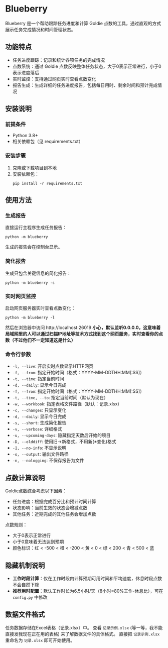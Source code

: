 # Blueberry

Blueberry 是一个帮助跟踪任务进度和计算 Goldie 点数的工具，通过直观的方式展示任务完成情况和时间管理状态。

## 功能特点
- 任务进度跟踪：记录和统计各项任务的完成情况
- 点数系统：通过 Goldie 点数反映整体任务状态，大于0表示正常进行，小于0表示进度落后
- 实时监控：支持通过网页实时查看点数变化
- 报告生成：生成详细的任务进度报告，包括每日用时、剩余时间和预计完成情况

## 安装说明

### 前提条件
- Python 3.8+ 
- 相关依赖包（见 requirements.txt）

### 安装步骤
1. 克隆或下载项目到本地
2. 安装依赖包：
   ```
   pip install -r requirements.txt
   ```

## 使用方法

### 生成报告
直接运行主程序生成任务报告：
```
python -m blueberry
```
生成的报告会在控制台显示。

### 简化报告
生成只包含关键信息的简化报告：
```
python -m blueberry -s
```

### 实时网页监控
启动网页服务器实时查看点数变化：
```
python -m blueberry -l
```
然后在浏览器中访问 http://localhost:26019
**小心，默认监听0.0.0.0，这意味着局域网里的人可以通过扫描IP地址等技术方式找到这个网页服务，实时查看你的点数（不过他们不一定知道这是什么）**

### 命令行参数
- `-l, --live`: 开启实时点数显示HTTP网页
- `-f, --from`: 指定开始时间（格式：YYYY-MM-DDTHH:MM[:SS]）
- `-t, --time`: 指定当前时间
- `-d, --daily`: 显示今日完成
- `-f, --from`: 指定开始时间（格式：YYYY-MM-DDTHH:MM[:SS]）
- `-t, --time, --to`: 指定当前时间（默认为现在）
- `-w, --workbook`: 指定表格文件路径（默认：记录.xlsx）
- `-c, --changes`: 只显示变化
- `-d, --daily`: 显示今日完成
- `-s, --short`: 生成简化报告
- `-v, --verbose`: 详细格式
- `-u, --upcoming-days`: 隐藏指定天数后开始的项目
- `-D, --olddiff`: 使用旧→新格式，不用新(±变化)格式
- `-I, --no-info`: 不显示说明
- `-o, --output`: 输出文件路径
- `-n, --nologging`: 不保存报告为文件

## 点数计算说明
Goldie点数综合考虑以下因素：
- 任务进度：根据完成百分比和预计时间计算
- 状态影响：当前生效的状态会增减点数
- 其他任务：近期完成的其他任务会增加点数

点数规则：
- 大于0表示正常进行
- 小于0意味着无法达到预期
- 颜色标识：红 < -500 < 橙 < -200 < 黄 < 0 < 绿 < 200 < 青 < 500 < 蓝

## 隐藏机制说明
- **工作时段计算**：仅在工作时段内计算预期可用时间和平均速度，休息时段点数不会自然下降
- **推荐用时配置**：默认工作时长为6.5小时/天（8小时×80%工作-休息比），可在 `config.py` 中修改

## 数据文件格式
任务数据存储在Excel表格（记录.xlsx）中。
查看 `记录示例.xlsx` (等一等，我不能直接发我现在正在用的表格) 来了解数据文件的具体格式。
直接把 `记录示例.xlsx` 重命名为 `记录.xlsx` 即可开始使用。
